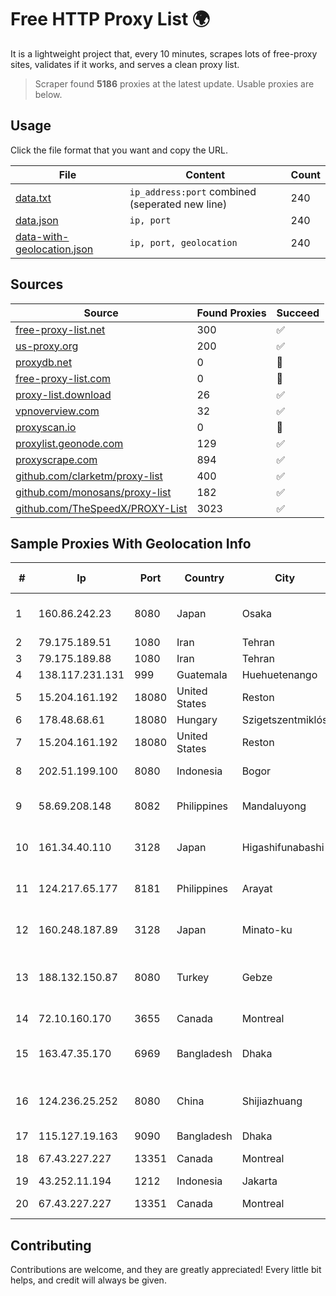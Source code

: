 
# Free HTTP Proxy List 🌍

It is a lightweight project that, every 10 minutes, scrapes lots of free-proxy sites, validates if it works, and serves a clean proxy list.


> Scraper found **5186** proxies at the latest update. Usable proxies are below.

## Usage

Click the file format that you want and copy the URL.


|File|Content|Count|
|----|-------|-----|
|[data.txt](https://raw.githubusercontent.com/themiralay/Proxy-List-World/master/data.txt)|`ip_address:port` combined (seperated new line)|240|
|[data.json](https://raw.githubusercontent.com/themiralay/Proxy-List-World/master/data.json)|`ip, port`|240|
|[data-with-geolocation.json](https://raw.githubusercontent.com/themiralay/Proxy-List-World/master/data-with-geolocation.json)|`ip, port, geolocation`|240|

## Sources

|Source|Found Proxies|Succeed|
|------|-------------|-------|
|[free-proxy-list.net](https://free-proxy-list.net)|300|✅|
|[us-proxy.org](https://www.us-proxy.org)|200|✅|
|[proxydb.net](http://proxydb.net)|0|🚫|
|[free-proxy-list.com](https://free-proxy-list.com/?page=&port=&type%5B%5D=http&type%5B%5D=https&up_time=0&search=Search)|0|🚫|
|[proxy-list.download](https://www.proxy-list.download/HTTP)|26|✅|
|[vpnoverview.com](https://vpnoverview.com/privacy/anonymous-browsing/free-proxy-servers)|32|✅|
|[proxyscan.io](https://www.proxyscan.io)|0|🚫|
|[proxylist.geonode.com](https://proxylist.geonode.com/api/proxy-list?limit=300&page=1&sort_by=lastChecked&sort_type=desc&protocols=http,https)|129|✅|
|[proxyscrape.com](https://api.proxyscrape.com/v2/?request=displayproxies&protocol=http&timeout=10000&country=all&ssl=all&anonymity=all)|894|✅|
|[github.com/clarketm/proxy-list](https://raw.githubusercontent.com/clarketm/proxy-list/master/proxy-list-raw.txt)|400|✅|
|[github.com/monosans/proxy-list](https://raw.githubusercontent.com/monosans/proxy-list/main/proxies/http.txt)|182|✅|
|[github.com/TheSpeedX/PROXY-List](https://raw.githubusercontent.com/TheSpeedX/PROXY-List/master/http.txt)|3023|✅|


## Sample Proxies With Geolocation Info

|#|Ip|Port|Country|City|Internet Service Provider|
|-|--|----|-------|----|-------------------------|
|1|160.86.242.23|8080|Japan|Osaka|Sony Network Communications Inc|
|2|79.175.189.51|1080|Iran|Tehran|Afranet|
|3|79.175.189.88|1080|Iran|Tehran|Afranet|
|4|138.117.231.131|999|Guatemala|Huehuetenango|Fibernet S.A|
|5|15.204.161.192|18080|United States|Reston|OVH SAS|
|6|178.48.68.61|18080|Hungary|Szigetszentmiklós|UPC|
|7|15.204.161.192|18080|United States|Reston|OVH SAS|
|8|202.51.199.100|8080|Indonesia|Bogor|PT. Sejahtera Globalindo|
|9|58.69.208.148|8082|Philippines|Mandaluyong|Philippine Long Distance Telephone Co.|
|10|161.34.40.110|3128|Japan|Higashifunabashi|NTT PC Communications, Inc.|
|11|124.217.65.177|8181|Philippines|Arayat|Philippine Long Distance Telephone Co.|
|12|160.248.187.89|3128|Japan|Minato-ku|NTT PC Communications, Inc.|
|13|188.132.150.87|8080|Turkey|Gebze|Guneydogu Telekom int.bil. ve ilt. hiz. tic. ltd. sti.|
|14|72.10.160.170|3655|Canada|Montreal|GloboTech Communications|
|15|163.47.35.170|6969|Bangladesh|Dhaka|Link3 Technologies Limited|
|16|124.236.25.252|8080|China|Shijiazhuang|Shijiazhuang IDC network, CHINANET Hebei province|
|17|115.127.19.163|9090|Bangladesh|Dhaka|BRACNet Limited|
|18|67.43.227.227|13351|Canada|Montreal|GloboTech Communications|
|19|43.252.11.194|1212|Indonesia|Jakarta|QUANTUMNET|
|20|67.43.227.227|13351|Canada|Montreal|GloboTech Communications|



## Contributing

Contributions are welcome, and they are greatly appreciated! Every
little bit helps, and credit will always be given.

